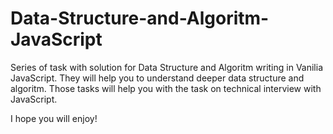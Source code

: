# Data-Structure-and-Algoritm-JavaScript

Series of task with solution for Data Structure and Algoritm writing in Vanilia JavaScript. They will help you to understand deeper data structure and algoritm. 
Those tasks will help you with the task on technical interview with JavaScript. 

I hope you will enjoy! 
